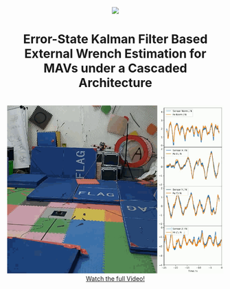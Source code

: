 <div align="center">
  <img src="https://www.seekpng.com/png/full/286-2863187_coming-soon-banner-png.png">
  <br>
  <h1>Error-State Kalman Filter Based External Wrench Estimation for MAVs under a Cascaded Architecture</h1>
  <br>
  <img src="./assets/roped_flight.gif" width="700">
  <br>
  <a href="https://www.youtube.com/watch?v=xxxxxx">Watch the full Video!</a>
</div>

